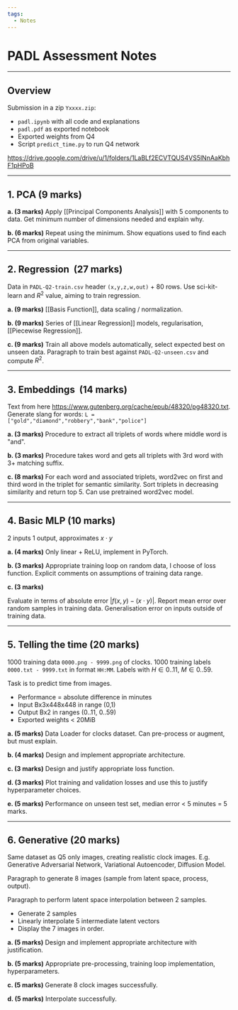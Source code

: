 ```yaml
---
tags:
  - Notes
---
```

# PADL Assessment Notes

---

## Overview

Submission in a zip `Yxxxx.zip`:

- `padl.ipynb` with all code and explanations
- `padl.pdf` as exported notebook
- Exported weights from Q4
- Script `predict_time.py` to run Q4 network

https://drive.google.com/drive/u/1/folders/1LaBLf2ECVTQUS4VS5lNnAaKbhF1pHPoB

---

## 1. PCA (9 marks)

**a. (3 marks)**
Apply [[Principal Components Analysis]] with 5 components to data.
Get minimum number of dimensions needed and explain why.

**b. (6 marks)**
Repeat using the minimum.
Show equations used to find each PCA from original variables.

---

## 2. Regression  (27 marks)

Data in `PADL-Q2-train.csv` header `(x,y,z,w,out)` + 80 rows.
Use sci-kit-learn and $R^2$ value, aiming to train regression.

**a. (9 marks)**
[[Basis Function]], data scaling / normalization.

**b. (9 marks)**
Series of [[Linear Regression]] models, regularisation, [[Piecewise Regression]].

**c. (9 marks)**
Train all above models automatically, select expected best on unseen data.
Paragraph to train best against `PADL-Q2-unseen.csv` and compute $R^2$.

---

## 3. Embeddings  (14 marks)

Text from here https://www.gutenberg.org/cache/epub/48320/pg48320.txt.
Generate slang for words: `L = ["gold","diamond","robbery","bank","police"]`

**a. (3 marks)**
Procedure to extract all triplets of words where middle word is "and".

**b. (3 marks)**
Procedure takes word and gets all triplets with 3rd word with 3+ matching suffix.

**c. (8 marks)**
For each word and associated triplets, word2vec on first and third word in the triplet for semantic similarity. Sort triplets in decreasing similarity and return top 5.
Can use pretrained word2vec model.

---

## 4. Basic MLP (10 marks)

2 inputs 1 output, approximates $x\cdot y$

**a. (4 marks)**
Only linear + ReLU, implement in PyTorch.

**b. (3 marks)**
Appropriate training loop on random data, I choose of loss function.
Explicit comments on assumptions of training data range.

**c. (3 marks)**

Evaluate in terms of absolute error $|f(x,y)-(x\cdot y)|$.
Report mean error over random samples in training data.
Generalisation error on inputs outside of training data.

---

## 5. Telling the time (20 marks)

1000 training data `0000.png - 9999.png` of clocks.
1000 training labels `0000.txt - 9999.txt` in format `HH:MM`.
Labels with $H\in {0..11}$, $M\in {0..59}$.

Task is to predict time from images.
- Performance = absolute difference in minutes
- Input Bx3x448x448 in range (0,1)
- Output Bx2 in ranges (0..11, 0..59)
- Exported weights < 20MiB

**a. (5 marks)**
Data Loader for clocks dataset.
Can pre-process or augment, but must explain.

**b. (4 marks)**
Design and implement appropriate architecture.

**c. (3 marks)**
Design and justify appropriate loss function.

**d. (3 marks)**
Plot training and validation losses and use this to justify hyperparameter choices.

**e. (5 marks)**
Performance on unseen test set, median error < 5 minutes = 5 marks.

---

## 6. Generative (20 marks)

Same dataset as Q5 only images, creating realistic clock images.
E.g. Generative Adversarial Network, Variational Autoencoder, Diffusion Model.

Paragraph to generate 8 images (sample from latent space, process, output).

Paragraph to perform latent space interpolation between 2 samples.

- Generate 2 samples
- Linearly interpolate 5 intermediate latent vectors
- Display the 7 images in order.

**a. (5 marks)**
Design and implement appropriate architecture with justification.

**b. (5 marks)**
Appropriate pre-processing, training loop implementation, hyperparameters.

**c. (5 marks)**
Generate 8 clock images successfully.

**d. (5 marks)**
Interpolate successfully.
